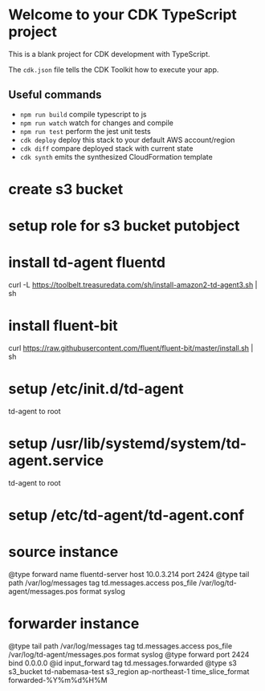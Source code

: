 # Welcome to your CDK TypeScript project

This is a blank project for CDK development with TypeScript.

The `cdk.json` file tells the CDK Toolkit how to execute your app.

## Useful commands

* `npm run build`   compile typescript to js
* `npm run watch`   watch for changes and compile
* `npm run test`    perform the jest unit tests
* `cdk deploy`      deploy this stack to your default AWS account/region
* `cdk diff`        compare deployed stack with current state
* `cdk synth`       emits the synthesized CloudFormation template

# create s3 bucket
# setup role for s3 bucket putobject
# install td-agent fluentd
curl -L https://toolbelt.treasuredata.com/sh/install-amazon2-td-agent3.sh | sh
# install fluent-bit
curl https://raw.githubusercontent.com/fluent/fluent-bit/master/install.sh | sh

# setup /etc/init.d/td-agent 
 td-agent to root
# setup  /usr/lib/systemd/system/td-agent.service
 td-agent to root
# setup /etc/td-agent/td-agent.conf
# source instance
 <match td.messages.access>
  @type forward
  <server>
    name fluentd-server
    host 10.0.3.214
    port 2424
  </server>
</match>
<source>
  @type tail
  path /var/log/messages
  tag td.messages.access
  pos_file /var/log/td-agent/messages.pos
  format syslog
</source>

# forwarder instance
<source>
  @type tail
  path /var/log/messages
  tag td.messages.access
  pos_file /var/log/td-agent/messages.pos
  format syslog
</source>
<source>
  @type forward
  port 2424
  bind 0.0.0.0
  @id input_forward
  tag td.messages.forwarded
</source>
<match td.messages.forwarded>
  @type s3
  s3_bucket td-nabemasa-test
  s3_region ap-northeast-1
  time_slice_format forwarded-%Y%m%d%H%M
</match>

